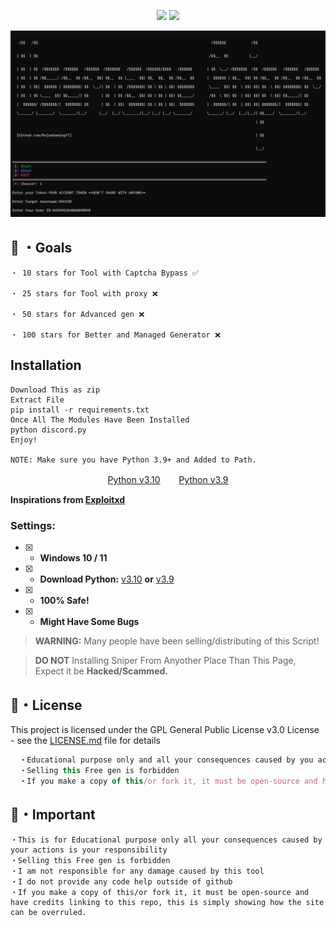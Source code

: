 <p align="center">
<img src="https://img.shields.io/github/languages/top/RojanGamingYT/Discord-Username-Sniper"</a>
  <img src="https://profile-counter.glitch.me/RojanGamingYT_Discord-Username-Sniper/count.svg" />
</p>

![image](https://github.com/RojanGamingYT/Discord-Username-Sniper/blob/08f22cd264bf96d7adf08e7de4b661abdb872a2f/code.png)

## 🥅 ・Goals
```
・ 10 stars for Tool with Captcha Bypass ✅

・ 25 stars for Tool with proxy ❌

・ 50 stars for Advanced gen ❌

・ 100 stars for Better and Managed Generator ❌
```

## Installation
```sh-session
Download This as zip
Extract File
pip install -r requirements.txt
Once All The Modules Have Been Installed
python discord.py
Enjoy!

NOTE: Make sure you have Python 3.9+ and Added to Path.
```

<p align="center">
<a href="https://www.python.org/ftp/python/3.10.5/python-3.10.5-amd64.exe">Python v3.10</a>ㅤㅤ 
<a href="https://www.python.org/ftp/python/3.9.0/python-3.9.0-amd64.exe">Python v3.9</a>
</p>

**Inspirations from [Exploitxd](https://github.com/exploitxd/discord-username-sniper)**

### Settings:
- [x] - **Windows 10 / 11**
- [x] - **Download Python:** [v3.10](https://www.python.org/ftp/python/3.10.5/python-3.10.5-amd64.exe) **or** [v3.9](https://www.python.org/ftp/python/3.9.0/python-3.9.0-amd64.exe)
- [x] - **100% Safe!**
- [x] - **Might Have Some Bugs**

> **WARNING:** Many people have been selling/distributing of this Script!

> **DO NOT** Installing Sniper From Anyother Place Than This Page, Expect it be **Hacked/Scammed.**

## 📄・License

This project is licensed under the GPL General Public License v3.0 License - see the [LICENSE.md](./LICENSE) file for details
```js
  ・Educational purpose only and all your consequences caused by you actions is your responsibility
  ・Selling this Free gen is forbidden
  ・If you make a copy of this/or fork it, it must be open-source and have credits linking to this repo
```

## 📄・Important
```
・This is for Educational purpose only all your consequences caused by your actions is your responsibility 
・Selling this Free gen is forbidden 
・I am not responsible for any damage caused by this tool
・I do not provide any code help outside of github
・If you make a copy of this/or fork it, it must be open-source and have credits linking to this repo, this is simply showing how the site can be overruled.
```
